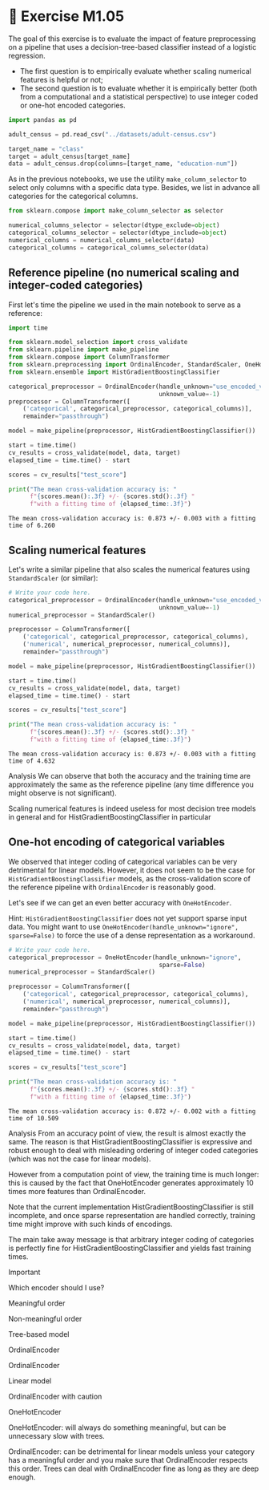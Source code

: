 # 📝 Exercise M1.05

The goal of this exercise is to evaluate the impact of feature preprocessing
on a pipeline that uses a decision-tree-based classifier instead of a logistic
regression.

- The first question is to empirically evaluate whether scaling numerical
  features is helpful or not;
- The second question is to evaluate whether it is empirically better (both
  from a computational and a statistical perspective) to use integer coded or
  one-hot encoded categories.


```python
import pandas as pd

adult_census = pd.read_csv("../datasets/adult-census.csv")
```


```python
target_name = "class"
target = adult_census[target_name]
data = adult_census.drop(columns=[target_name, "education-num"])
```

As in the previous notebooks, we use the utility `make_column_selector`
to select only columns with a specific data type. Besides, we list in
advance all categories for the categorical columns.


```python
from sklearn.compose import make_column_selector as selector

numerical_columns_selector = selector(dtype_exclude=object)
categorical_columns_selector = selector(dtype_include=object)
numerical_columns = numerical_columns_selector(data)
categorical_columns = categorical_columns_selector(data)
```

## Reference pipeline (no numerical scaling and integer-coded categories)

First let's time the pipeline we used in the main notebook to serve as a
reference:


```python
import time

from sklearn.model_selection import cross_validate
from sklearn.pipeline import make_pipeline
from sklearn.compose import ColumnTransformer
from sklearn.preprocessing import OrdinalEncoder, StandardScaler, OneHotEncoder
from sklearn.ensemble import HistGradientBoostingClassifier

categorical_preprocessor = OrdinalEncoder(handle_unknown="use_encoded_value",
                                          unknown_value=-1)
preprocessor = ColumnTransformer([
    ('categorical', categorical_preprocessor, categorical_columns)],
    remainder="passthrough")

model = make_pipeline(preprocessor, HistGradientBoostingClassifier())

start = time.time()
cv_results = cross_validate(model, data, target)
elapsed_time = time.time() - start

scores = cv_results["test_score"]

print("The mean cross-validation accuracy is: "
      f"{scores.mean():.3f} +/- {scores.std():.3f} "
      f"with a fitting time of {elapsed_time:.3f}")
```

    The mean cross-validation accuracy is: 0.873 +/- 0.003 with a fitting time of 6.260


## Scaling numerical features

Let's write a similar pipeline that also scales the numerical features using
`StandardScaler` (or similar):


```python
# Write your code here.
categorical_preprocessor = OrdinalEncoder(handle_unknown="use_encoded_value",
                                          unknown_value=-1)
numerical_preprocessor = StandardScaler()

preprocessor = ColumnTransformer([
    ('categorical', categorical_preprocessor, categorical_columns),
    ('numerical', numerical_preprocessor, numerical_columns)],
    remainder="passthrough")

model = make_pipeline(preprocessor, HistGradientBoostingClassifier())

start = time.time()
cv_results = cross_validate(model, data, target)
elapsed_time = time.time() - start

scores = cv_results["test_score"]

print("The mean cross-validation accuracy is: "
      f"{scores.mean():.3f} +/- {scores.std():.3f} "
      f"with a fitting time of {elapsed_time:.3f}")
```

    The mean cross-validation accuracy is: 0.873 +/- 0.003 with a fitting time of 4.632


Analysis
We can observe that both the accuracy and the training time are approximately the same as the reference pipeline (any time difference you might observe is not significant).

Scaling numerical features is indeed useless for most decision tree models in general and for HistGradientBoostingClassifier in particular

## One-hot encoding of categorical variables

We observed that integer coding of categorical variables can be very
detrimental for linear models. However, it does not seem to be the case for
`HistGradientBoostingClassifier` models, as the cross-validation score
of the reference pipeline with `OrdinalEncoder` is reasonably good.

Let's see if we can get an even better accuracy with `OneHotEncoder`.

Hint: `HistGradientBoostingClassifier` does not yet support sparse input
data. You might want to use
`OneHotEncoder(handle_unknown="ignore", sparse=False)` to force the use of a
dense representation as a workaround.


```python
# Write your code here.
categorical_preprocessor = OneHotEncoder(handle_unknown="ignore",
                                          sparse=False)
numerical_preprocessor = StandardScaler()

preprocessor = ColumnTransformer([
    ('categorical', categorical_preprocessor, categorical_columns),
    ('numerical', numerical_preprocessor, numerical_columns)],
    remainder="passthrough")

model = make_pipeline(preprocessor, HistGradientBoostingClassifier())

start = time.time()
cv_results = cross_validate(model, data, target)
elapsed_time = time.time() - start

scores = cv_results["test_score"]

print("The mean cross-validation accuracy is: "
      f"{scores.mean():.3f} +/- {scores.std():.3f} "
      f"with a fitting time of {elapsed_time:.3f}")
```

    The mean cross-validation accuracy is: 0.872 +/- 0.002 with a fitting time of 10.509


Analysis
From an accuracy point of view, the result is almost exactly the same. The reason is that HistGradientBoostingClassifier is expressive and robust enough to deal with misleading ordering of integer coded categories (which was not the case for linear models).

However from a computation point of view, the training time is much longer: this is caused by the fact that OneHotEncoder generates approximately 10 times more features than OrdinalEncoder.

Note that the current implementation HistGradientBoostingClassifier is still incomplete, and once sparse representation are handled correctly, training time might improve with such kinds of encodings.

The main take away message is that arbitrary integer coding of categories is perfectly fine for HistGradientBoostingClassifier and yields fast training times.

Important

Which encoder should I use?

Meaningful order

Non-meaningful order

Tree-based model

OrdinalEncoder

OrdinalEncoder

Linear model

OrdinalEncoder with caution

OneHotEncoder

OneHotEncoder: will always do something meaningful, but can be unnecessary slow with trees.

OrdinalEncoder: can be detrimental for linear models unless your category has a meaningful order and you make sure that OrdinalEncoder respects this order. Trees can deal with OrdinalEncoder fine as long as they are deep enough.

